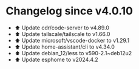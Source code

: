 # Changelog since v4.0.10
- ⬆️ Update cdr/code-server to v4.89.0 
- ⬆️ Update tailscale/tailscale to v1.66.0 
- ⬆️ Update microsoft/vscode-docker to v1.29.1 
- ⬆️ Update home-assistant/cli to v4.34.0 
- ⬆️ Update debian_12/less to v590-2.1~deb12u2 
- ⬆️ Update esphome to v2024.4.2 
